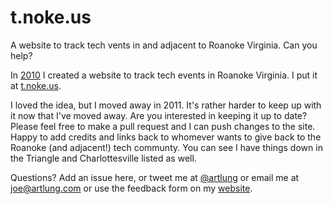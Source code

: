 # t.noke.us
A website to track tech vents in and adjacent to Roanoke Virginia. Can you help?

In [2010](https://twitter.com/artlung/status/12178230668693505) I created a website to track tech events in Roanoke Virginia. I put it at [t.noke.us](http://t.noke.us/).

I loved the idea, but I moved away in 2011. It's rather harder to keep up with it now that I've moved away. Are you interested in keeping it up to date? Please feel free to make a pull request and I can push changes to the site. Happy to add credits and links back to whomever wants to give back to the Roanoke (and adjacent!) tech communty. You can see I have things down in the Triangle and Charlottesville listed as well.

Questions? Add an issue here, or tweet me at [@artlung](https://twitter.com/artlung) or email me at joe@artlung.com or use the feedback form on my [website](http://artlung.com/contact/).
